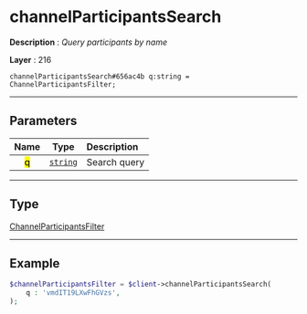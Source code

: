 # channelParticipantsSearch

**Description** : *Query participants by name*

**Layer** : 216

```tl
channelParticipantsSearch#656ac4b q:string = ChannelParticipantsFilter;
```

---

## Parameters

| Name | Type | Description |
| :---: | :---: | :--- |
| <mark>q</mark> | [`string`](type/string) | Search query |

---

## Type

[ChannelParticipantsFilter](type/ChannelParticipantsFilter)

---

## Example

```php
$channelParticipantsFilter = $client->channelParticipantsSearch(
	q : 'vmdIT19LXwFhGVzs',
);
```